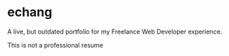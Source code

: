 # echang

A live, but outdated portfolio for my Freelance Web Developer experience.

This is not a professional resume

